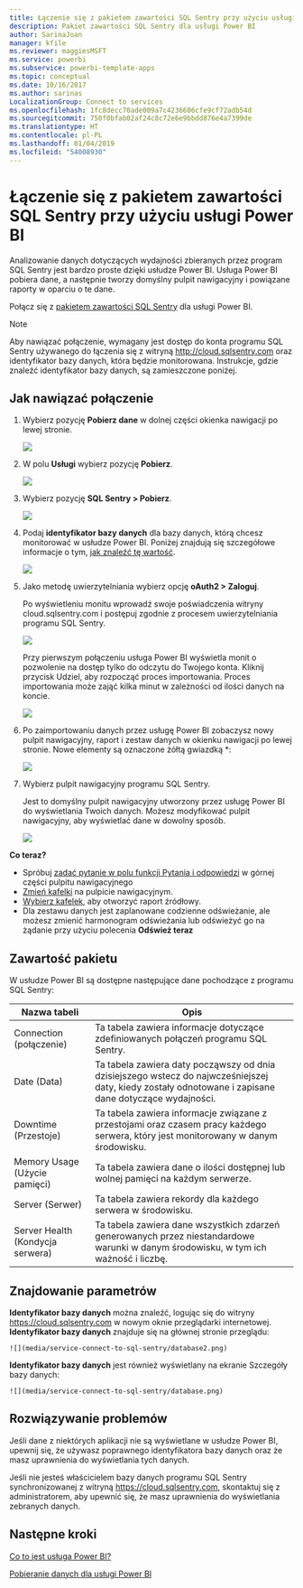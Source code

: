 ```yaml
---
title: Łączenie się z pakietem zawartości SQL Sentry przy użyciu usługi Power BI
description: Pakiet zawartości SQL Sentry dla usługi Power BI
author: SarinaJoan
manager: kfile
ms.reviewer: maggiesMSFT
ms.service: powerbi
ms.subservice: powerbi-template-apps
ms.topic: conceptual
ms.date: 10/16/2017
ms.author: sarinas
LocalizationGroup: Connect to services
ms.openlocfilehash: 1fc8decc70ade009a7c4236686cfe9cf72adb54d
ms.sourcegitcommit: 750f0bfab02af24c8c72e6e9bbdd876e4a7399de
ms.translationtype: HT
ms.contentlocale: pl-PL
ms.lasthandoff: 01/04/2019
ms.locfileid: "54008930"
---
```

# <a name="connect-to-sql-sentry-with-power-bi"></a>Łączenie się z pakietem zawartości SQL Sentry przy użyciu usługi Power BI
Analizowanie danych dotyczących wydajności zbieranych przez program SQL Sentry jest bardzo proste dzięki usłudze Power BI. Usługa Power BI pobiera dane, a następnie tworzy domyślny pulpit nawigacyjny i powiązane raporty w oparciu o te dane.

Połącz się z [pakietem zawartości SQL Sentry](https://app.powerbi.com/groups/me/getdata/services/sql-sentry) dla usługi Power BI.

>[!NOTE]
>Aby nawiązać połączenie, wymagany jest dostęp do konta programu SQL Sentry używanego do łączenia się z witryną http://cloud.sqlsentry.com oraz identyfikator bazy danych, która będzie monitorowana.  Instrukcje, gdzie znaleźć identyfikator bazy danych, są zamieszczone poniżej.

## <a name="how-to-connect"></a>Jak nawiązać połączenie
1. Wybierz pozycję **Pobierz dane** w dolnej części okienka nawigacji po lewej stronie.
   
   ![](media/service-connect-to-sql-sentry/pbi_getdata.png)
2. W polu **Usługi** wybierz pozycję **Pobierz**.
   
   ![](media/service-connect-to-sql-sentry/pbi_getservices.png) 
3. Wybierz pozycję **SQL Sentry  \> Pobierz**.
   
   ![](media/service-connect-to-sql-sentry/sqlsentry.png)
4. Podaj **identyfikator bazy danych** dla bazy danych, którą chcesz monitorować w usłudze Power BI. Poniżej znajdują się szczegółowe informacje o tym, [jak znaleźć tę wartość](#FindingParams).
   
   ![](media/service-connect-to-sql-sentry/img2400.png)
5. Jako metodę uwierzytelniania wybierz opcję **oAuth2 \> Zaloguj**.
   
   Po wyświetleniu monitu wprowadź swoje poświadczenia witryny cloud.sqlsentry.com i postępuj zgodnie z procesem uwierzytelniania programu SQL Sentry.
   
   ![](media/service-connect-to-sql-sentry/img6400.png)
   
   Przy pierwszym połączeniu usługa Power BI wyświetla monit o pozwolenie na dostęp tylko do odczytu do Twojego konta. Kliknij przycisk Udziel, aby rozpocząć proces importowania.  Proces importowania może zająć kilka minut w zależności od ilości danych na koncie.
   
   ![](media/service-connect-to-sql-sentry/img7400.png)
6. Po zaimportowaniu danych przez usługę Power BI zobaczysz nowy pulpit nawigacyjny, raport i zestaw danych w okienku nawigacji po lewej stronie. Nowe elementy są oznaczone żółtą gwiazdką \*:
   
   ![](media/service-connect-to-sql-sentry/img8200.png)
7. Wybierz pulpit nawigacyjny programu SQL Sentry.
   
   Jest to domyślny pulpit nawigacyjny utworzony przez usługę Power BI do wyświetlania Twoich danych. Możesz modyfikować pulpit nawigacyjny, aby wyświetlać dane w dowolny sposób.
   
   ![](media/service-connect-to-sql-sentry/img9dashboard800.png)

**Co teraz?**

* Spróbuj [zadać pytanie w polu funkcji Pytania i odpowiedzi](consumer/end-user-q-and-a.md) w górnej części pulpitu nawigacyjnego
* [Zmień kafelki](service-dashboard-edit-tile.md) na pulpicie nawigacyjnym.
* [Wybierz kafelek](consumer/end-user-tiles.md), aby otworzyć raport źródłowy.
* Dla zestawu danych jest zaplanowane codzienne odświeżanie, ale możesz zmienić harmonogram odświeżania lub odświeżyć go na żądanie przy użyciu polecenia **Odśwież teraz**

## <a name="whats-included"></a>Zawartość pakietu
W usłudze Power BI są dostępne następujące dane pochodzące z programu SQL Sentry:

| Nazwa tabeli | Opis |
| --- | --- |
| Connection (połączenie) |Ta tabela zawiera informacje dotyczące zdefiniowanych połączeń programu SQL Sentry. |
| Date (Data)<br /> |Ta tabela zawiera daty począwszy od dnia dzisiejszego wstecz do najwcześniejszej daty, kiedy zostały odnotowane i zapisane dane dotyczące wydajności. |
| Downtime (Przestoje)<br /> |Ta tabela zawiera informacje związane z przestojami oraz czasem pracy każdego serwera, który jest monitorowany w danym środowisku. |
| Memory Usage (Użycie pamięci)<br /> |Ta tabela zawiera dane o ilości dostępnej lub wolnej pamięci na każdym serwerze.<br /> |
| Server (Serwer)<br /> |Ta tabela zawiera rekordy dla każdego serwera w środowisku. |
| Server Health (Kondycja serwera)<br /> |Ta tabela zawiera dane wszystkich zdarzeń generowanych przez niestandardowe warunki w danym środowisku, w tym ich ważność i liczbę. |

<a name="FindingParams"></a>

## <a name="finding-parameters"></a>Znajdowanie parametrów
**Identyfikator bazy danych** można znaleźć, logując się do witryny <https://cloud.sqlsentry.com> w nowym oknie przeglądarki internetowej.  **Identyfikator bazy danych** znajduje się na głównej stronie przeglądu:

    ![](media/service-connect-to-sql-sentry/database2.png)

**Identyfikator bazy danych** jest również wyświetlany na ekranie Szczegóły bazy danych:

    ![](media/service-connect-to-sql-sentry/database.png)


## <a name="troubleshooting"></a>Rozwiązywanie problemów
Jeśli dane z niektórych aplikacji nie są wyświetlane w usłudze Power BI, upewnij się, że używasz poprawnego identyfikatora bazy danych oraz że masz uprawnienia do wyświetlania tych danych. 

Jeśli nie jesteś właścicielem bazy danych programu SQL Sentry synchronizowanej z witryną <https://cloud.sqlsentry.com>, skontaktuj się z administratorem, aby upewnić się, że masz uprawnienia do wyświetlania zebranych danych.

## <a name="next-steps"></a>Następne kroki
[Co to jest usługa Power BI?](power-bi-overview.md)

[Pobieranie danych dla usługi Power BI](service-get-data.md)

